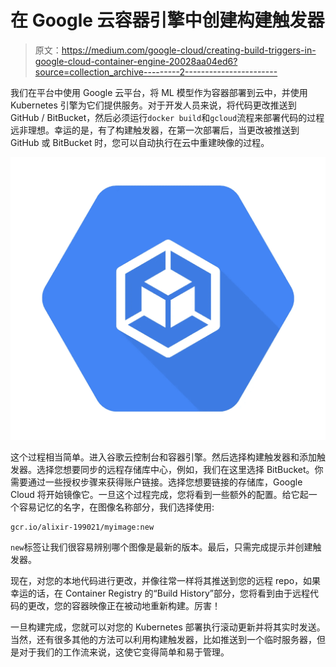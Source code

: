 # 在 Google 云容器引擎中创建构建触发器

> 原文：<https://medium.com/google-cloud/creating-build-triggers-in-google-cloud-container-engine-20028aa04ed6?source=collection_archive---------2----------------------->

我们在平台中使用 Google 云平台，将 ML 模型作为容器部署到云中，并使用 Kubernetes 引擎为它们提供服务。对于开发人员来说，将代码更改推送到 GitHub / BitBucket，然后必须运行`docker build`和`gcloud`流程来部署代码的过程远非理想。幸运的是，有了构建触发器，在第一次部署后，当更改被推送到 GitHub 或 BitBucket 时，您可以自动执行在云中重建映像的过程。

![](img/a107f845f16804f28d8f5156e6d65e7a.png)

这个过程相当简单。进入谷歌云控制台和容器引擎。然后选择构建触发器和添加触发器。选择您想要同步的远程存储库中心，例如，我们在这里选择 BitBucket。你需要通过一些授权步骤来获得账户链接。选择您想要链接的存储库，Google Cloud 将开始镜像它。一旦这个过程完成，您将看到一些额外的配置。给它起一个容易记忆的名字，在图像名称部分，我们选择使用:

```
gcr.io/alixir-199021/myimage:new
```

`new`标签让我们很容易辨别哪个图像是最新的版本。最后，只需完成提示并创建触发器。

现在，对您的本地代码进行更改，并像往常一样将其推送到您的远程 repo，如果幸运的话，在 Container Registry 的“Build History”部分，您将看到由于远程代码的更改，您的容器映像正在被动地重新构建。厉害！

一旦构建完成，您就可以对您的 Kubernetes 部署执行滚动更新并将其实时发送。当然，还有很多其他的方法可以利用构建触发器，比如推送到一个临时服务器，但是对于我们的工作流来说，这使它变得简单和易于管理。